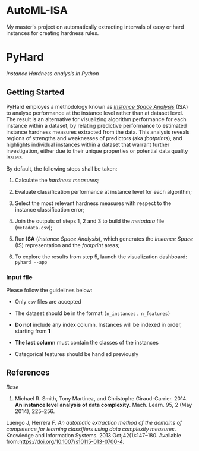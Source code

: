 # AutoML-ISA
My master's project on automatically extracting intervals of easy or hard instances for creating hardness rules.

<!--
[![Binder](https://mybinder.org/badge_logo.svg)](https://mybinder.org/v2/gl/ita-ml%2Finstance-hardness/binder?filepath=notebooks%2F)
[![made-with-python](https://img.shields.io/badge/Made%20with-Python-1f425f.svg)](https://www.python.org/)
[![PyPI license](https://img.shields.io/pypi/l/ansicolortags.svg)](https://en.wikipedia.org/wiki/MIT_License)
-->

# PyHard

_Instance Hardness analysis in Python_

<!--![picture](docs/img/circle-fs.png)-->

## Getting Started

PyHard employes a methodology known as [_Instance Space Analysis_](https://github.com/andremun/InstanceSpace) (ISA) to analyse performance at the instance level rather than at dataset level. The result is an alternative for visualizing algorithm performance for each instance within a dataset, by relating predictive performance to estimated instance hardness measures extracted from the data. This analysis reveals regions of strengths and weaknesses of predictors (aka _footprints_), and highlights individual instances within a  dataset that warrant further investigation, either due to their unique properties or potential data quality issues.

By default, the following steps shall be taken:

1. Calculate the _hardness measures_;

2. Evaluate classification performance at instance level for each algorithm;

3. Select the most relevant hardness measures with respect to the instance classification error;

4. Join the outputs of steps 1, 2 and 3 to build the _metadata_ file (`metadata.csv`);

5. Run __ISA__ (_Instance Space Analysis_), which generates the _Instance Space_ (IS) representation and the _footprint_ areas;

6. To explore the results from step 5, launch the visualization dashboard:  
``pyhard --app``


### Input file

Please follow the guidelines below:

* Only `csv` files are accepted

* The dataset should be in the format `(n_instances, n_features)`

* **Do not** include any index column. Instances will be indexed in order, starting from **1**

* **The last column** must contain the classes of the instances

* Categorical features should be handled previously

## References

_Base_

1. Michael R. Smith, Tony Martinez, and Christophe Giraud-Carrier. 2014. __An instance level analysis of data complexity__. Mach. Learn. 95, 2 (May 2014), 225–256.

Luengo J, Herrera F. _An  automatic  extraction  method  of  the  domains  of  competence  for learning classifiers using data complexity measures_. Knowledge and Information Systems. 2013 Oct;42(1):147–180. Available from:https://doi.org/10.1007/s10115-013-0700-4.
